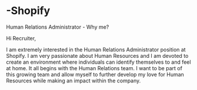 # -Shopify
Human Relations Administrator - Why me? 

Hi Recruiter,

I am extremely interested in the Human Relations Administrator position at Shopify. I am very passionate about Human Resources and I am devoted to create an environment where individuals can identify themselves to and feel at home. It all begins with the Human Relations team. I want to be part of this growing team and allow myself to further develop my love for Human Resources while making an impact within the company. 

